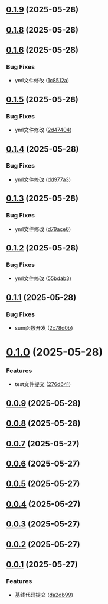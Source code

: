 ## [0.1.9](https://github.com/jcz-sudo4770/duyi/compare/v0.1.8...v0.1.9) (2025-05-28)



## [0.1.8](https://github.com/jcz-sudo4770/duyi/compare/v0.1.7...v0.1.8) (2025-05-28)



## [0.1.6](https://github.com/jcz-sudo4770/duyi/compare/v0.1.5...v0.1.6) (2025-05-28)


### Bug Fixes

* yml文件修改 ([1c8512a](https://github.com/jcz-sudo4770/duyi/commit/1c8512a024e922653aa7818595c3d9dd088ade90))



## [0.1.5](https://github.com/jcz-sudo4770/duyi/compare/v0.1.4...v0.1.5) (2025-05-28)


### Bug Fixes

* yml文件修改 ([2d47404](https://github.com/jcz-sudo4770/duyi/commit/2d474044ec96dba262d762465249a717b04755f3))



## [0.1.4](https://github.com/jcz-sudo4770/duyi/compare/v0.1.3...v0.1.4) (2025-05-28)


### Bug Fixes

* yml文件修改 ([dd977a3](https://github.com/jcz-sudo4770/duyi/commit/dd977a3c677efd14c6cb00edb36838d1074049d9))



## [0.1.3](https://github.com/jcz-sudo4770/duyi/compare/v0.1.2...v0.1.3) (2025-05-28)


### Bug Fixes

* yml文件修改 ([d79ace6](https://github.com/jcz-sudo4770/duyi/commit/d79ace69844a44ebbea8064f181000b31403523b))



## [0.1.2](https://github.com/jcz-sudo4770/duyi/compare/v0.1.1...v0.1.2) (2025-05-28)


### Bug Fixes

* yml文件修改 ([55bdab3](https://github.com/jcz-sudo4770/duyi/commit/55bdab30733dad8ea1ab781cde4a4eeaa8878e5a))



## [0.1.1](https://github.com/jcz-sudo4770/duyi/compare/v0.1.0...v0.1.1) (2025-05-28)


### Bug Fixes

* sum函数开发 ([2c78d0b](https://github.com/jcz-sudo4770/duyi/commit/2c78d0b5fb3f27cf922a8371fbf1f1d83c48e596))



# [0.1.0](https://github.com/jcz-sudo4770/duyi/compare/v0.0.9...v0.1.0) (2025-05-28)


### Features

* test文件提交 ([276d641](https://github.com/jcz-sudo4770/duyi/commit/276d6411398e0e5d043987de0dd27edd2a3c31b8))



## [0.0.9](https://github.com/jcz-sudo4770/duyi/compare/v0.0.8...v0.0.9) (2025-05-28)



## [0.0.8](https://github.com/jcz-sudo4770/duyi/compare/v0.0.7...v0.0.8) (2025-05-28)



## [0.0.7](https://github.com/jcz-sudo4770/duyi/compare/v0.0.6...v0.0.7) (2025-05-27)



## [0.0.6](https://github.com/jcz-sudo4770/duyi/compare/v0.0.5...v0.0.6) (2025-05-27)



## [0.0.5](https://github.com/jcz-sudo4770/duyi/compare/v0.0.4...v0.0.5) (2025-05-27)



## [0.0.4](https://github.com/jcz-sudo4770/duyi/compare/v0.0.3...v0.0.4) (2025-05-27)



## [0.0.3](https://github.com/jcz-sudo4770/duyi/compare/v0.0.2...v0.0.3) (2025-05-27)



## [0.0.2](https://github.com/jcz-sudo4770/duyi/compare/v0.0.1...v0.0.2) (2025-05-27)



## [0.0.1](https://github.com/jcz-sudo4770/duyi/compare/da2db998a32f5d83cc8d51a267597984611334ac...v0.0.1) (2025-05-27)


### Features

* 基线代码提交 ([da2db99](https://github.com/jcz-sudo4770/duyi/commit/da2db998a32f5d83cc8d51a267597984611334ac))



